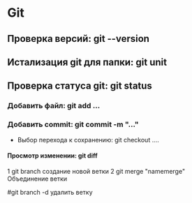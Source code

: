 # Git

## Проверка версий: git --version

## Истализация git для папки: git unit

## Проверка статуса git: git status

### Добавить файл: git add ... 
### Добавить  commit: git commit -m "..."



* Выбор перехода к сохранению: git checkout ....

#### Просмотр изменении: git diff

1 git branch создание новой ветки
2 git merge "namemerge" Объединение ветки

#git branch -d  удалить ветку
